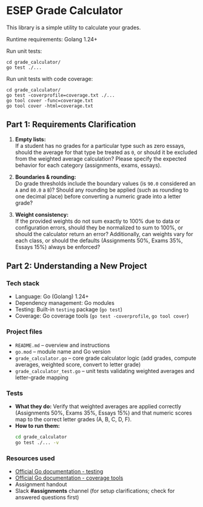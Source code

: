 # ESEP Grade Calculator

This library is a simple utility to calculate your grades.

Runtime requirements:
Golang 1.24+

Run unit tests:
```
cd grade_calculator/
go test ./...
```

Run unit tests with code coverage:
```
cd grade_calculator/
go test -coverprofile=coverage.txt ./...
go tool cover -func=coverage.txt
go tool cover -html=coverage.txt
```

## Part 1: Requirements Clarification

1. **Empty lists:**  
   If a student has no grades for a particular type such as zero essays, should the average for that type be treated as `0`, or should it be excluded from the weighted average calculation? Please specify the expected behavior for each category (assignments, exams, essays).

2. **Boundaries & rounding:**  
   Do grade thresholds include the boundary values (is `90.0` considered an `A` and `80.0` a `B`)? Should any rounding be applied (such as rounding to one decimal place) before converting a numeric grade into a letter grade?

3. **Weight consistency:**  
   If the provided weights do not sum exactly to 100% due to data or configuration errors, should they be normalized to sum to 100%, or should the calculator return an error? Additionally, can weights vary for each class, or should the defaults (Assignments 50%, Exams 35%, Essays 15%) always be enforced?

## Part 2: Understanding a New Project

### Tech stack
- Language: Go (Golang) 1.24+
- Dependency management: Go modules
- Testing: Built-in `testing` package (`go test`)
- Coverage: Go coverage tools (`go test -coverprofile`, `go tool cover`)

### Project files
- `README.md` – overview and instructions
- `go.mod` – module name and Go version
- `grade_calculator.go` – core grade calculator logic (add grades, compute averages, weighted score, convert to letter grade)
- `grade_calculator_test.go` – unit tests validating weighted averages and letter-grade mapping

### Tests
- **What they do:** Verify that weighted averages are applied correctly (Assignments 50%, Exams 35%, Essays 15%) and that numeric scores map to the correct letter grades (A, B, C, D, F).  
- **How to run them:**
  ```bash
  cd grade_calculator
  go test ./... -v
  ```

### Resources used
- [Official Go documentation - testing](https://pkg.go.dev/testing)
- [Official Go documentation - coverage tools](https://go.dev/blog/cover)
- Assignment handout
- Slack **#assignments** channel (for setup clarifications; check for answered questions first)

